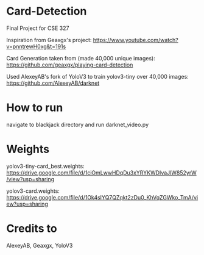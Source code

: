 # Card-Detection

Final Project for CSE 327

Inspiration from Geaxgx's project: https://www.youtube.com/watch?v=pnntrewH0xg&t=191s

Card Generation taken from (made 40,000 unique images):
https://github.com/geaxgx/playing-card-detection

Used AlexeyAB's fork of YoloV3 to train yolov3-tiny over 40,000 images:
https://github.com/AlexeyAB/darknet

# How to run

navigate to blackjack directory and run darknet_video.py

# Weights
yolov3-tiny-card_best.weights:
https://drive.google.com/file/d/1ciOmLwwHDqDu3xYRYKWDIvaJlW852yrW/view?usp=sharing

yolov3-card.weights:
https://drive.google.com/file/d/1Ok4sIYQ7QZqkt2zDu0_KhVqZGWko_TmA/view?usp=sharing

# Credits to
AlexeyAB, Geaxgx, YoloV3
